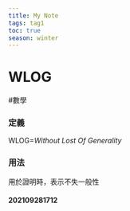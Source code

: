 ```yaml
---
title: My Note
tags: tag1
toc: true
season: winter
---
```

# WLOG
#數學 
### 定義
WLOG=$Without$ $Lost$ $Of$ $Generality$
### 用法
用於證明時，表示不失一般性

#### 202109281712

